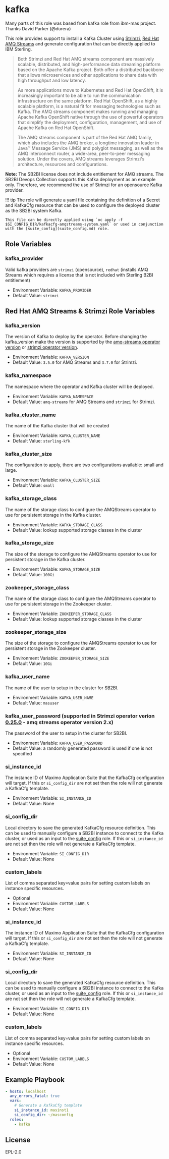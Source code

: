 kafka
=====

  Many parts of this role was based from kafka role from ibm-mas project.
  Thanks David Parker (@durera)

This role provides support to install a Kafka Cluster using [Strimzi](https://strimzi.io/), [Red Hat AMQ Streams](https://www.redhat.com/en/resources/amq-streams-datasheet) and generate configuration that can be directly applied to IBM Sterling.

> Both Strimzi and Red Hat AMQ streams component are massively scalable, distributed, and high-performance data streaming platform based on the Apache Kafka project. Both offer a distributed backbone that allows microservices and other applications to share data with high throughput and low latency.
>
> As more applications move to Kubernetes and Red Hat OpenShift, it is increasingly important to be able to run the communication infrastructure on the same platform. Red Hat OpenShift, as a highly scalable platform, is a natural fit for messaging technologies such as Kafka. The AMQ streams component makes running and managing Apache Kafka OpenShift native through the use of powerful operators that simplify the deployment, configuration, management, and use of Apache Kafka on Red Hat OpenShift.
>
> The AMQ streams component is part of the Red Hat AMQ family, which also includes the AMQ broker, a longtime innovation leader in Java™ Message Service (JMS) and polyglot messaging, as well as the AMQ interconnect router, a wide-area, peer-to-peer messaging solution. Under the covers, AMQ streams leverages Strimzi's architecture, resources and configurations.

**Note:** The SB2BI license does not include entitlement for AMQ streams. The SB2BI Devops Collection supports this Kafka deployment as an example only. Therefore, we recommend the use of Strimzi for an opensource Kafka provider.

!!! tip
    The role will generate a yaml file containing the definition of a Secret and KafkaCfg resource that can be used to configure the deployed cluster as the SB2BI system Kafka.

    This file can be directly applied using `oc apply -f $SI_CONFIG_DIR/kafkacfg-amqstreams-system.yaml` or used in conjunction with the [suite_config](suite_config.md) role.

Role Variables
--------------

### kafka_provider
Valid kafka providers are `strimzi` (opensource), `redhat` (installs AMQ Streams which requires a license that is not included with Sterling B2BI entitlement)
- Environment Variable: `KAFKA_PROVIDER`
- Default Value: `strimzi`

Red Hat AMQ Streams & Strimzi Role Variables
-------------------------------------
### kafka_version
The version of Kafka to deploy by the operator. Before changing the kafka_version make the version is supported
by the [amq-streams operator version](https://access.redhat.com/documentation/en-us/red_hat_amq_streams) or [strimzi operator version](https://strimzi.io/downloads/).

- Environment Variable: `KAFKA_VERSION`
- Default Value: `3.5.0` for AMQ Streams and `3.7.0` for Strimzi.

### kafka_namespace
The namespace where the operator and Kafka cluster will be deployed.

- Environment Variable: `KAFKA_NAMESPACE`
- Default Value: `amq-streams` for AMQ Streams and `strimzi` for Strimzi.

### kafka_cluster_name
The name of the Kafka cluster that will be created

- Environment Variable: `KAFKA_CLUSTER_NAME`
- Default Value: `sterling-kfk`

### kafka_cluster_size
The configuration to apply, there are two configurations available: small and large.

- Environment Variable: `KAFKA_CLUSTER_SIZE`
- Default Value: `small`

### kafka_storage_class
The name of the storage class to configure the AMQStreams operator to use for persistent storage in the Kafka cluster.

- Environment Variable: `KAFKA_STORAGE_CLASS`
- Default Value: lookup supported storage classes in the cluster

### kafka_storage_size
The size of the storage to configure the AMQStreams operator to use for persistent storage in the Kafka cluster.

- Environment Variable: `KAFKA_STORAGE_SIZE`
- Default Value: `100Gi`

### zookeeper_storage_class
The name of the storage class to configure the AMQStreams operator to use for persistent storage in the Zookeeper cluster.

- Environment Variable: `ZOOKEEPER_STORAGE_CLASS`
- Default Value: lookup supported storage classes in the cluster

### zookeeper_storage_size
The size of the storage to configure the AMQStreams operator to use for persistent storage in the Zookeeper cluster.

- Environment Variable: `ZOOKEEPER_STORAGE_SIZE`
- Default Value: `10Gi`

### kafka_user_name
The name of the user to setup in the cluster for SB2BI.

- Environment Variable: `KAFKA_USER_NAME`
- Default Value: `masuser`

### kafka_user_password (supported in Strimzi operator verion [0.25.0](https://github.com/strimzi/strimzi-kafka-operator/blob/main/CHANGELOG.md#0250) - amq streams operator version 2.x)
The password of the user to setup in the cluster for SB2BI.

- Environment Variable: `KAFKA_USER_PASSWORD`
- Default Value: a randomly generated password is used if one is not specified

### si_instance_id
The instance ID of Maximo Application Suite that the KafkaCfg configuration will target.  If this or `si_config_dir` are not set then the role will not generate a KafkaCfg template.

- Environment Variable: `SI_INSTANCE_ID`
- Default Value: None

### si_config_dir
Local directory to save the generated KafkaCfg resource definition.  This can be used to manually configure a SB2BI instance to connect to the Kafka cluster, or used as an input to the [suite_config](suite_config.md) role. If this or `si_instance_id` are not set then the role will not generate a KafkaCfg template.

- Environment Variable: `SI_CONFIG_DIR`
- Default Value: None

### custom_labels
List of comma separated key=value pairs for setting custom labels on instance specific resources.

- Optional
- Environment Variable: `CUSTOM_LABELS`
- Default Value: None



### si_instance_id
The instance ID of Maximo Application Suite that the KafkaCfg configuration will target.  If this or `si_config_dir` are not set then the role will not generate a KafkaCfg template.

- Environment Variable: `SI_INSTANCE_ID`
- Default Value: None

### si_config_dir
Local directory to save the generated KafkaCfg resource definition.  This can be used to manually configure a SB2BI instance to connect to the Kafka cluster, or used as an input to the [suite_config](suite_config.md) role. If this or `si_instance_id` are not set then the role will not generate a KafkaCfg template.

- Environment Variable: `SI_CONFIG_DIR`
- Default Value: None

### custom_labels
List of comma separated key=value pairs for setting custom labels on instance specific resources.

- Optional
- Environment Variable: `CUSTOM_LABELS`
- Default Value: None


Example Playbook
----------------

```yaml
- hosts: localhost
  any_errors_fatal: true
  vars:
    # Generate a KafkaCfg template
    si_instance_id: masinst1
    si_config_dir: ~/masconfig
  roles:
    - kafka
```


License
-------

EPL-2.0
